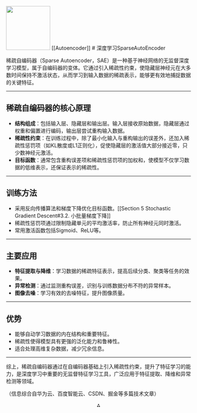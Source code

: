 <img src="https://r2cdn.perplexity.ai/pplx-full-logo-primary-dark%402x.png" class="logo" width="120"/>
[[Autoencoder]]
# 深度学习SparseAutoEncoder

稀疏自编码器（Sparse Autoencoder，SAE）是一种基于神经网络的无监督深度学习模型，属于自编码器的变体。它通过引入稀疏性约束，使隐藏层神经元在大多数时间保持不激活状态，从而学习到输入数据的稀疏表示，能够更有效地捕捉数据的关键特征。

---

## 稀疏自编码器的核心原理

- **结构组成**：包括输入层、隐藏层和输出层。输入层接收原始数据，隐藏层通过权重和偏置进行编码，输出层尝试重构输入数据。
- **稀疏性约束**：在训练过程中，除了最小化输入与重构输出的误差外，还加入稀疏性惩罚项（如KL散度或L1正则化），促使隐藏层的激活值大部分接近零，只少数神经元激活。
- **目标函数**：通常包含重构误差项和稀疏性惩罚项的加权和，使模型不仅学习数据的低维表示，还保证表示的稀疏性。

---

## 训练方法

- 采用反向传播算法和梯度下降优化目标函数。[[Section 5 Stochastic Gradient Descent#3.2. 小批量梯度下降]]
- 稀疏性惩罚项通过限制隐藏单元的平均激活率，防止所有神经元同时激活。
- 常用激活函数包括Sigmoid、ReLU等。

---

## 主要应用

- **特征提取与降维**：学习数据的稀疏特征表示，提高后续分类、聚类等任务的效果。
- **异常检测**：通过监测重构误差，识别与训练数据分布不符的异常样本。
- **图像去噪**：学习有效的去噪特征，提升图像质量。

---

## 优势

- 能够自动学习数据的内在结构和重要特征。
- 稀疏性使得模型具有更强的泛化能力和鲁棒性。
- 适合处理高维复杂数据，减少冗余信息。

---

综上，稀疏自编码器通过在自编码器基础上引入稀疏性约束，提升了特征学习的能力，是深度学习中重要的无监督特征学习工具，广泛应用于特征提取、降维和异常检测等领域。

（信息综合自华为云、百度智能云、CSDN、掘金等多篇技术文章）

<div style="text-align: center">⁂</div>

[^1]: https://bbs.huaweicloud.com/blogs/411243

[^2]: https://blog.csdn.net/gaoxiaoxiao1209/article/details/142465972

[^3]: https://juejin.cn/post/7315122537821437989

[^4]: https://cloud.baidu.com/article/3110209

[^5]: https://zy99.net/articles/gpt/47161/稀疏自编码器：深度学习中的特征学习与数据降维

[^6]: https://cloud.baidu.com/article/3325759

[^7]: https://blog.csdn.net/q7w8e9r4/article/details/133064736

[^8]: https://juejin.cn/post/7316966621348020275

